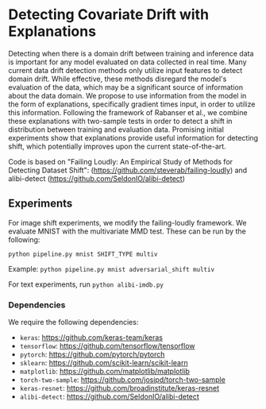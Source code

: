 # Detecting Covariate Drift with Explanations

Detecting when there is a domain drift between training and inference data is important for any model evaluated on data collected in real time. Many current data drift detection methods only utilize input features to detect domain drift. While effective, these methods disregard the model's evaluation of the data, which may be a significant source of information about the data domain. We propose to use information from the model in the form of explanations, specifically gradient times input, in order to utilize this information. Following the framework of Rabanser et al., we combine these explanations with two-sample tests in order to detect a shift in distribution between training and evaluation data. Promising initial experiments show that explanations provide useful information for detecting shift, which potentially improves upon the current state-of-the-art.

Code is based on "Failing Loudly: An Empirical Study of Methods for Detecting Dataset Shift": (https://github.com/steverab/failing-loudly) and alibi-detect (https://github.com/SeldonIO/alibi-detect)

## Experiments

For image shift experiments, we modify the failing-loudly framework. We evaluate MNIST with the multivariate MMD test. These can be run by the following:

```
python pipeline.py mnist SHIFT_TYPE multiv
```

Example: `python pipeline.py mnist adversarial_shift multiv`

For text experiments, run `python alibi-imdb.py `


### Dependencies

We require the following dependencies:
- `keras`: https://github.com/keras-team/keras
- `tensorflow`: https://github.com/tensorflow/tensorflow
- `pytorch`: https://github.com/pytorch/pytorch
- `sklearn`: https://github.com/scikit-learn/scikit-learn
- `matplotlib`: https://github.com/matplotlib/matplotlib
- `torch-two-sample`: https://github.com/josipd/torch-two-sample
- `keras-resnet`: https://github.com/broadinstitute/keras-resnet
- `alibi-detect`: https://github.com/SeldonIO/alibi-detect
